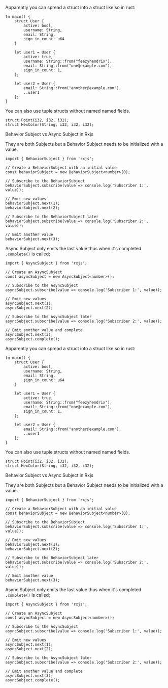 Apparently you can spread a struct into a struct like so in rust:

```
fn main() {
    struct User {
	    active: bool,
	    username: String,
	    email: String,
	    sign_in_count: u64
	}

	let user1 = User {
		active: true,
		username: String::from("feezyhendrix"),
		email: String::from("one@example.com"),
		sign_in_count: 1,
	};

    let user2 = User {
        email: String::from("another@example.com"),
        ..user1
    };
}
```


You can also use tuple structs without named named fields.

```
struct Point(i32, i32, i32);
struct HexColor(String, i32, i32, i32);
```


Behavior Subject vs Async Subject in Rxjs

They are both Subjects but a Behavior Subject needs to be initialized with a value.
```
import { BehaviorSubject } from 'rxjs';

// Create a BehaviorSubject with an initial value
const behaviorSubject = new BehaviorSubject<number>(0);

// Subscribe to the BehaviorSubject
behaviorSubject.subscribe(value => console.log('Subscriber 1:', value));

// Emit new values
behaviorSubject.next(1);
behaviorSubject.next(2);

// Subscribe to the BehaviorSubject later
behaviorSubject.subscribe(value => console.log('Subscriber 2:', value));

// Emit another value
behaviorSubject.next(3);

```


Async Subject only emits the last value thus when  it's completed `.complete()` is called;

```
import { AsyncSubject } from 'rxjs';

// Create an AsyncSubject
const asyncSubject = new AsyncSubject<number>();

// Subscribe to the AsyncSubject
asyncSubject.subscribe(value => console.log('Subscriber 1:', value));

// Emit new values
asyncSubject.next(1);
asyncSubject.next(2);

// Subscribe to the AsyncSubject later
asyncSubject.subscribe(value => console.log('Subscriber 2:', value));

// Emit another value and complete
asyncSubject.next(3);
asyncSubject.complete();

```
Apparently you can spread a struct into a struct like so in rust:

```
fn main() {
    struct User {
	    active: bool,
	    username: String,
	    email: String,
	    sign_in_count: u64
	}

	let user1 = User {
		active: true,
		username: String::from("feezyhendrix"),
		email: String::from("one@example.com"),
		sign_in_count: 1,
	};

    let user2 = User {
        email: String::from("another@example.com"),
        ..user1
    };
}
```


You can also use tuple structs without named named fields.

```
struct Point(i32, i32, i32);
struct HexColor(String, i32, i32, i32);
```


Behavior Subject vs Async Subject in Rxjs

They are both Subjects but a Behavior Subject needs to be initialized with a value.
```
import { BehaviorSubject } from 'rxjs';

// Create a BehaviorSubject with an initial value
const behaviorSubject = new BehaviorSubject<number>(0);

// Subscribe to the BehaviorSubject
behaviorSubject.subscribe(value => console.log('Subscriber 1:', value));

// Emit new values
behaviorSubject.next(1);
behaviorSubject.next(2);

// Subscribe to the BehaviorSubject later
behaviorSubject.subscribe(value => console.log('Subscriber 2:', value));

// Emit another value
behaviorSubject.next(3);

```


Async Subject only emits the last value thus when  it's completed `.complete()` is called;

```
import { AsyncSubject } from 'rxjs';

// Create an AsyncSubject
const asyncSubject = new AsyncSubject<number>();

// Subscribe to the AsyncSubject
asyncSubject.subscribe(value => console.log('Subscriber 1:', value));

// Emit new values
asyncSubject.next(1);
asyncSubject.next(2);

// Subscribe to the AsyncSubject later
asyncSubject.subscribe(value => console.log('Subscriber 2:', value));

// Emit another value and complete
asyncSubject.next(3);
asyncSubject.complete();

```



